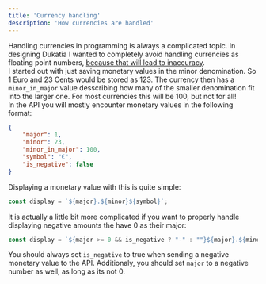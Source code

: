 ```yaml
---
title: 'Currency handling'
description: 'How currencies are handled'
---
```


Handling currencies in programming is always a complicated topic. In designing Dukatia I wanted to completely avoid handling currencies as floating point numbers, [because that will lead to inaccuracy](https://stackoverflow.com/questions/3730019/why-not-use-double-or-float-to-represent-currency).  
I started out with just saving monetary values in the minor denomination. So 1 Euro and 23 Cents would be stored as 123. The currency then has a `minor_in_major` value desscribing how many of the smaller denomination fit into the larger one. For most currencies this will be 100, but not for all!  
In the API you will mostly encounter monetary values in the following format:

```json
{
	"major": 1,
	"minor": 23,
	"minor_in_major": 100,
	"symbol": "€",
	"is_negative": false
}
```

Displaying a monetary value with this is quite simple:

```js
const display = `${major}.${minor}${symbol}`;
```

It is actually a little bit more complicated if you want to properly handle displaying negative amounts the have 0 as their major:  

```js
const display = `${major >= 0 && is_negative ? "-" : ""}${major}.${minor}${symbol}`;
```

You should always set `is_negative` to true when sending a negative monetary value to the API. Additionaly, you should set `major` to a negative number as well, as long as its not 0.